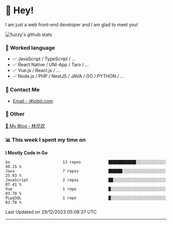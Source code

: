 # 👋 Hey!

I am just a web front-end developer and I am glad to meet you!

![fuzzy's github stats](https://github-readme-stats.vercel.app/api?username=JaydenForYou&&show_icons=true&&title_color=1abc9c&&icon_color=1abc9c)


### 📝 Worked language

- ✅ JavaScript / TypeScript / ...
- ✅ React Native / UNI-App / Taro / ...
- ✅ Vue.js / React.js / ...
- ✅ Node.js / PHP / NestJS / JAVA / GO / PYTHON / ...

### 📮 Contact Me

- [Email - i#iobiji.com](mailto:i@iobiji.com)


### 🤪 Other

[📌 My Blog - 林尽欢](https://iobiji.com)

### 📊 This week I spent my time on
<!--START_SECTION:waka-->
**I Mostly Code in Go** 

```text
Go                       13 repos            ████████████░░░░░░░░░░░░░   48.15 % 
Java                     7 repos             ██████░░░░░░░░░░░░░░░░░░░   25.93 % 
JavaScript               2 repos             ██░░░░░░░░░░░░░░░░░░░░░░░   07.41 % 
Vue                      1 repo              █░░░░░░░░░░░░░░░░░░░░░░░░   03.70 % 
PLpgSQL                  1 repo              █░░░░░░░░░░░░░░░░░░░░░░░░   03.70 % 
```




 Last Updated on 29/12/2023 05:08:37 UTC
<!--END_SECTION:waka-->
---
